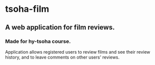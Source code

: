 # tsoha-film
## A web application for film reviews.
### Made for hy-tsoha course.
Application allows registered users to review films and see their review history, and to leave comments on other users' reviews.
